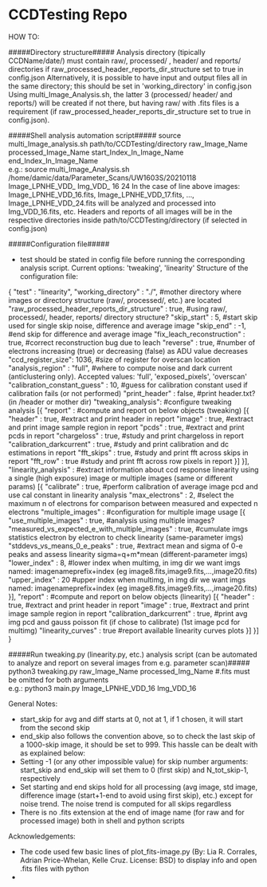# CCDTesting Repo

HOW TO:

#####Directory structure#####
Analysis directory (tipically CCDName/date/) must contain raw/, processed/ , header/ and reports/ directories if raw_processed_header_reports_dir_structure set to true in config.json
Alternatively, it is possible to have input and output files all in the same directory; this should be set in 'working_directory' in config.json 
Using multi_Image_Analysis.sh, the latter 3 (processed/ header/ and reports/) will be created if not there, but having raw/ with .fits files is a requirement (if raw_processed_header_reports_dir_structure set to true in config.json).


#####Shell analysis automation script#####
source multi_Image_analysis.sh      path/to/CCDTesting/directory    raw_Image_Name      processed_Image_Name      start_Index_In_Image_Name     end_Index_In_Image_Name        
e.g.: source multi_Image_Analysis.sh     /home/damic/data/Parameter_Scans/UW1603S/20210118   Image_LPNHE_VDD_    Img_VDD_   16     24
In the case of line above images: Image_LPNHE_VDD_16.fits, Image_LPNHE_VDD_17.fits, ..., Image_LPNHE_VDD_24.fits will be analyzed and processed into Img_VDD_16.fits, etc.
Headers and reports of all images will be in the respective directories inside path/to/CCDTesting/directory (if selected in config.json)

#####Configuration file#####
- test should be stated in config file before running the corresponding analysis script. Current options: 'tweaking', 'linearity'
Structure of the configuration file:

{
    "test" : "linearity",
    "working_directory" : "./", #mother directory where images or directory structure (raw/, processed/, etc.) are located
    "raw_processed_header_reports_dir_structure" : true, #using raw/, processed/, header, reports/ directory structure?
    "skip_start" : 5, #start skip used for single skip noise, difference and average image
    "skip_end" : -1, #end skip for difference and average image
    "fix_leach_reconstruction" : true, #correct reconstruction bug due to leach
    "reverse" : true, #number of electrons increasing (true) or decreasing (false) as ADU value decreases
    "ccd_register_size": 1036,  #size of register for overscan location
    "analysis_region" : "full", #where to compute noise and dark current (anticlustering only). Accepted values: 'full', 'exposed_pixels', 'overscan'
    "calibration_constant_guess" : 10, #guess for calibration constant used if calibration fails (or not performed)
    "print_header" : false, #print header.txt? (in /header or mother dir) 
    "tweaking_analysis":  #configure tweaking analysis
    [{
        "report" : #compute and report on below objects (tweaking)
        [{
            "header" : true, #extract and print header in report
            "image" : true, #extract and print image sample region in report
            "pcds" : true,  #extract and print pcds in report
            "chargeloss" : true, #study and print chargeloss in report
            "calibration_darkcurrent" : true, #study and print calibration and dc estimations in report
            "fft_skips" : true, #study and print fft across skips in report
            "fft_row" : true #study and print fft across row pixels in report
        }]
    }],
    "linearity_analysis" : #extract information about ccd response linearity using a single (high exposure) image or multiple images (same or different params)
    [{
        "calibrate" : true, #perform calibration of average image pcd and use cal constant in linearity analysis 
        "max_electrons" : 2, #select the maximum n of electrons for comparison between measured and expected n electrons
        "multiple_images" : #configuration for multiple image usage
        [{
            "use_multiple_images" : true, #analysis using multiple images?
            "measured_vs_expected_e_with_multiple_images" : true, #cumulate imgs statistics electron by electron to check linearity (same-parameter imgs)
            "stddevs_vs_means_0_e_peaks" : true, #extract mean and sigma of 0-e peaks and assess linearity sigma=q+m*mean (different-parameter imgs)
            "lower_index" : 8, #lower index when multimg, in img dir we want imgs named: imagenameprefix+index (eg image8.fits,image9.fits,...,image20.fits)
            "upper_index" : 20 #upper index when multimg, in img dir we want imgs named: imagenameprefix+index (eg image8.fits,image9.fits,...,image20.fits)
        }],
        "report" : #compute and report on below objects (linearity)
        [{
            "header" : true, #extract and print header in report
            "image" : true, #extract and print image sample region in report
            "calibration_darkcurrent" : true, #print avg img pcd and gauss poisson fit (if chose to calibrate) (1st image pcd for multimg)
            "linearity_curves" : true #report available linearity curves plots
        }]
    }]
}


#####Run tweaking.py (linearity.py, etc.) analysis script (can be automated to analyze and report on several images from e.g. parameter scan)#####
python3      tweaking.py       raw_Image_Name        processed_Img_Name   #.fits must be omitted for both arguments    
e.g.: python3 main.py Image_LPNHE_VDD_16 Img_VDD_16


General Notes:
- start_skip for avg and diff starts at 0, not at 1, if 1 chosen, it will start from the second skip
- end_skip also follows the convention above, so to check the last skip of a 1000-skip image, it should be set to 999. This hassle can be dealt with as explained below:
- Setting -1 (or any other impossible value) for skip number arguments: start_skip and end_skip will set them to 0 (first skip) and N_tot_skip-1, respectively
- Set starting and end skips hold for all processing (avg image, std image, difference image (start+1-end to avoid using first skip), etc.) except for noise trend. The noise trend is computed for all skips regardless
- There is no .fits extension at the end of image name (for raw and for processed image) both in shell and python scripts

Acknowledgements:
- The code used few basic lines of plot_fits-image.py (By: Lia R. Corrales, Adrian Price-Whelan, Kelle Cruz. License: BSD) to display info and open .fits files with python
-
